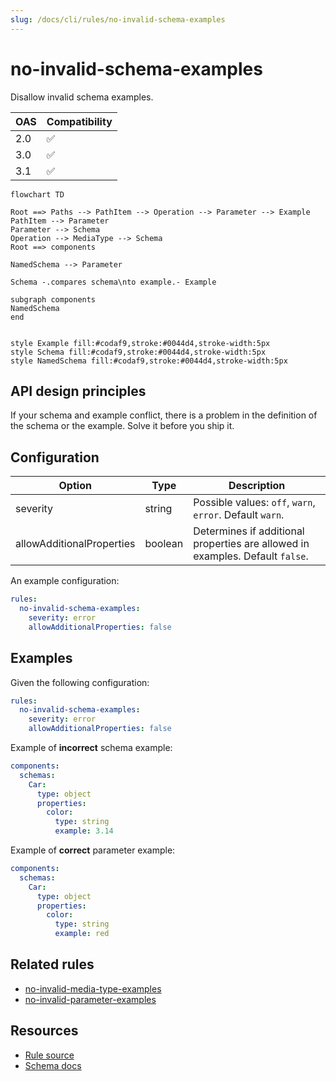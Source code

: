 ```yaml
---
slug: /docs/cli/rules/no-invalid-schema-examples
---
```


# no-invalid-schema-examples

Disallow invalid schema examples.

| OAS | Compatibility |
| --- | ------------- |
| 2.0 | ✅            |
| 3.0 | ✅            |
| 3.1 | ✅            |

```mermaid
flowchart TD

Root ==> Paths --> PathItem --> Operation --> Parameter --> Example
PathItem --> Parameter
Parameter --> Schema
Operation --> MediaType --> Schema
Root ==> components

NamedSchema --> Parameter

Schema -.compares schema\nto example.- Example

subgraph components
NamedSchema
end


style Example fill:#codaf9,stroke:#0044d4,stroke-width:5px
style Schema fill:#codaf9,stroke:#0044d4,stroke-width:5px
style NamedSchema fill:#codaf9,stroke:#0044d4,stroke-width:5px
```

## API design principles

If your schema and example conflict, there is a problem in the definition of the schema or the example.
Solve it before you ship it.

## Configuration

| Option                    | Type    | Description                                                                   |
| ------------------------- | ------- | ----------------------------------------------------------------------------- |
| severity                  | string  | Possible values: `off`, `warn`, `error`. Default `warn`.                      |
| allowAdditionalProperties | boolean | Determines if additional properties are allowed in examples. Default `false`. |

An example configuration:

```yaml
rules:
  no-invalid-schema-examples:
    severity: error
    allowAdditionalProperties: false
```

## Examples

Given the following configuration:

```yaml
rules:
  no-invalid-schema-examples:
    severity: error
    allowAdditionalProperties: false
```

Example of **incorrect** schema example:

```yaml
components:
  schemas:
    Car:
      type: object
      properties:
        color:
          type: string
          example: 3.14
```

Example of **correct** parameter example:

```yaml
components:
  schemas:
    Car:
      type: object
      properties:
        color:
          type: string
          example: red
```

## Related rules

- [no-invalid-media-type-examples](./no-invalid-media-type-examples.md)
- [no-invalid-parameter-examples](./no-invalid-parameter-examples.md)

## Resources

- [Rule source](https://github.com/Redocly/redocly-cli/blob/main/packages/core/src/rules/common/no-invalid-schema-examples.ts)
- [Schema docs](https://redocly.com/docs/openapi-visual-reference/schemas/)
